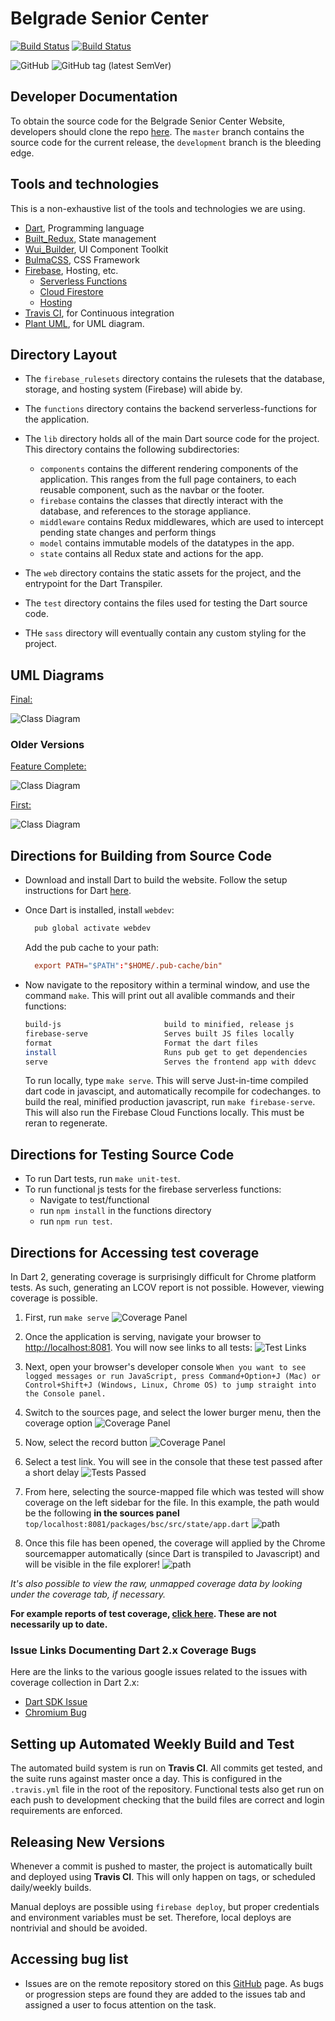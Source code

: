 # Belgrade Senior Center

[![Build Status](https://travis-ci.com/SpencerCornish/belgrade-senior-center.svg?branch=master)](https://travis-ci.com/SpencerCornish/belgrade-senior-center)
[![Build Status](https://travis-ci.com/SpencerCornish/belgrade-senior-center.svg?branch=development)](https://travis-ci.com/SpencerCornish/belgrade-senior-center)

![GitHub](https://img.shields.io/github/license/spencercornish/belgrade-senior-center.svg?color=blue)
![GitHub tag (latest SemVer)](https://img.shields.io/github/tag/spencercornish/belgrade-senior-center.svg?label=Current%20Tag)

## Developer Documentation

To obtain the source code for the Belgrade Senior Center Website, developers should clone the repo [here](https://github.com/SpencerCornish/belgrade-senior-center.git). The  `master` branch contains the source code for the current release, the `development` branch is the bleeding edge.

## Tools and technologies

This is a non-exhaustive list of the tools and technologies we are using.

- [Dart](https://www.dartlang.org/), Programming language
- [Built_Redux](https://github.com/davidmarne/built_redux), State management
- [Wui_Builder](https://github.com/davidmarne/wui_builder), UI Component Toolkit
- [BulmaCSS](https://bulma.io/), CSS Framework
- [Firebase](https://firebase.google.com/), Hosting, etc.
  - [Serverless Functions](https://firebase.google.com/docs/functions/)
  - [Cloud Firestore](https://firebase.google.com/docs/firestore/)
  - [Hosting](https://firebase.google.com/docs/hosting/)
- [Travis CI](https://travis-ci.org/), for Continuous integration
- [Plant UML](http://plantuml.com/), for UML diagram.

## Directory Layout

- The `firebase_rulesets` directory contains the rulesets that the database, storage, and hosting system (Firebase) will abide by.

- The `functions` directory contains the backend serverless-functions for the application.

- The `lib` directory holds all of the main Dart source code for the project. This directory contains the following subdirectories:
  - `components` contains the different rendering components of the application. This ranges from the full page containers, to each reusable component, such as the navbar or the footer.
  - `firebase` contains the classes that directly interact with the database, and references to the storage appliance.
  - `middleware` contains Redux middlewares, which are used to intercept pending state changes and perform things  
  - `model` contains immutable models of the datatypes in the app.
  - `state` contains all Redux state and actions for the app.

- The `web` directory contains the static assets for the project, and the entrypoint for the Dart Transpiler.

- The `test` directory contains the files used for testing the Dart source code.

- THe `sass` directory will eventually contain any custom styling for the project.

## UML Diagrams

[Final:](./readme_assets/BSCDiagram.png)

![Class Diagram](./readme_assets/BSCDiagram.png)

### Older Versions

[Feature Complete:](./readme_assets/classDiagram2.png)

![Class Diagram](./readme_assets/classDiagram2.png)

[First:](./readme_assets/classDiagram.png)

![Class Diagram](./readme_assets/classDiagram.png)

## Directions for Building from Source Code

- Download and install Dart to build the website. Follow the setup instructions for Dart [here](https://webdev.dartlang.org/guides/get-started#2-install-dart).
- Once Dart is installed, install `webdev`:

  ``` bash
    pub global activate webdev
  ```

  Add the pub cache to your path:

  ``` rc
    export PATH="$PATH":"$HOME/.pub-cache/bin"
  ```

- Now navigate to the repository within a terminal window, and use the command `make`. This will print out all avalible commands and their functions:

  ``` bash
  build-js                       build to minified, release js
  firebase-serve                 Serves built JS files locally
  format                         Format the dart files
  install                        Runs pub get to get dependencies
  serve                          Serves the frontend app with ddevc
  ```

  To run locally, type `make serve`. This will serve Just-in-time compiled dart code in javascipt, and automatically recompile for codechanges. to build the real, minified production javascript, run `make firebase-serve`. This will also run the Firebase Cloud Functions locally. This must be reran to regenerate.

## Directions for Testing Source Code

- To run Dart tests, run `make unit-test`.
- To run functional js tests for the firebase serverless functions:
  - Navigate to test/functional
  - run `npm install` in the functions directory
  - run `npm run test`.

## Directions for Accessing test coverage

In Dart 2, generating coverage is surprisingly difficult for Chrome platform tests. As such, generating an LCOV report is not possible. However, viewing coverage is possible.

1. First, run `make serve`
![Coverage Panel](./readme_assets/serve.png)
2. Once the application is serving, navigate your browser to <http://localhost:8081>. You will now see links to all tests:
![Test Links](./readme_assets/testLinks.png)

3. Next, open your browser's developer console
`When you want to see logged messages or run JavaScript, press Command+Option+J (Mac) or Control+Shift+J (Windows, Linux, Chrome OS) to jump straight into the Console panel.`

4. Switch to the sources page, and select the lower burger menu, then the coverage option
![Coverage Panel](./readme_assets/coveragePanel.png)

5. Now, select the record button
![Coverage Panel](./readme_assets/recordCoverage.png)

6. Select a test link. You will see in the console that these test passed after a short delay
![Tests Passed](./readme_assets/testsPassed.png)

7. From here, selecting the source-mapped file which was tested will show coverage on the left sidebar for the file. In this example, the path would be the following **in the sources panel** `top/localhost:8081/packages/bsc/src/state/app.dart`
![path](./readme_assets/filePath.png)

8. Once this file has been opened, the coverage will applied by the Chrome sourcemapper automatically (since Dart is transpiled to Javascript) and will be visible in the file explorer!
![path](./readme_assets/coverage.png)

*It's also possible to view the raw, unmapped coverage data by looking under the coverage tab, if necessary.*

**For example reports of test coverage, [click here](test/coverage-reports/). These are not necessarily up to date.**

### Issue Links Documenting Dart 2.x Coverage Bugs

Here are the links to the various google issues related to the issues with coverage collection in Dart 2.x:

- [Dart SDK Issue](https://github.com/dart-lang/test/issues/36)
- [Chromium Bug](https://bugs.chromium.org/p/chromium/issues/detail?id=818806)

## Setting up Automated Weekly Build and Test

The automated build system is run on **Travis CI**. All commits get tested, and the suite runs against master once a day. This is configured in the `.travis.yml` file in the root of the repository. Functional tests also get run on each push to development checking that the build files are correct and login requirements are enforced.

## Releasing New Versions

Whenever a commit is pushed to master, the project is automatically built and deployed using **Travis CI**. This will only happen on tags, or scheduled daily/weekly builds.

Manual deploys are possible using `firebase deploy`, but proper credentials and environment variables must be set. Therefore, local deploys are nontrivial and should be avoided.

## Accessing bug list

- Issues are on the remote repository stored on this [GitHub](https://github.com/SpencerCornish/belgrade-senior-center/issues) page. As bugs or progression steps are found they are added to the issues tab and assigned a user to focus attention on the task.
